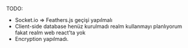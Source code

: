 TODO:

-   Socket.io => Feathers.js geçişi yapılmalı
-   Client-side database henüz kurulmadı realm kullanmayı planlıyorum fakat realm web react'ta yok
-   Encryption yapılmadı.
